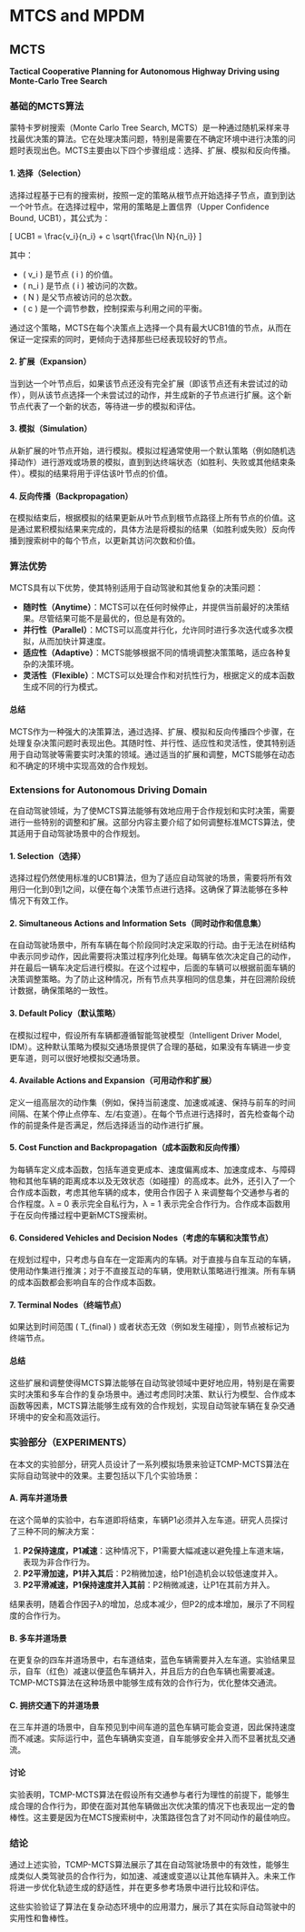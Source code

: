 # MTCS and MPDM
## MCTS
**Tactical Cooperative Planning for Autonomous Highway Driving using Monte-Carlo Tree Search**

### 基础的MCTS算法

蒙特卡罗树搜索（Monte Carlo Tree Search, MCTS）是一种通过随机采样来寻找最优决策的算法。它在处理决策问题，特别是需要在不确定环境中进行决策的问题时表现出色。MCTS主要由以下四个步骤组成：选择、扩展、模拟和反向传播。

#### 1. 选择（Selection）

选择过程基于已有的搜索树，按照一定的策略从根节点开始选择子节点，直到到达一个叶节点。在选择过程中，常用的策略是上置信界（Upper Confidence Bound, UCB1），其公式为：

\[ UCB1 = \frac{v_i}{n_i} + c \sqrt{\frac{\ln N}{n_i}} \]

其中：
- \( v_i \) 是节点 \( i \) 的价值。
- \( n_i \) 是节点 \( i \) 被访问的次数。
- \( N \) 是父节点被访问的总次数。
- \( c \) 是一个调节参数，控制探索与利用之间的平衡。

通过这个策略，MCTS在每个决策点上选择一个具有最大UCB1值的节点，从而在保证一定探索的同时，更倾向于选择那些已经表现较好的节点。

#### 2. 扩展（Expansion）

当到达一个叶节点后，如果该节点还没有完全扩展（即该节点还有未尝试过的动作），则从该节点选择一个未尝试过的动作，并生成新的子节点进行扩展。这个新节点代表了一个新的状态，等待进一步的模拟和评估。

#### 3. 模拟（Simulation）

从新扩展的叶节点开始，进行模拟。模拟过程通常使用一个默认策略（例如随机选择动作）进行游戏或场景的模拟，直到到达终端状态（如胜利、失败或其他结束条件）。模拟的结果将用于评估该叶节点的价值。

#### 4. 反向传播（Backpropagation）

在模拟结束后，根据模拟的结果更新从叶节点到根节点路径上所有节点的价值。这是通过累积模拟结果来完成的，具体方法是将模拟的结果（如胜利或失败）反向传播到搜索树中的每个节点，以更新其访问次数和价值。

### 算法优势

MCTS具有以下优势，使其特别适用于自动驾驶和其他复杂的决策问题：

- **随时性（Anytime）**：MCTS可以在任何时候停止，并提供当前最好的决策结果。尽管结果可能不是最优的，但总是有效的。
- **并行性（Parallel）**：MCTS可以高度并行化，允许同时进行多次迭代或多次模拟，从而加快计算速度。
- **适应性（Adaptive）**：MCTS能够根据不同的情境调整决策策略，适应各种复杂的决策环境。
- **灵活性（Flexible）**：MCTS可以处理合作和对抗性行为，根据定义的成本函数生成不同的行为模式。

#### 总结

MCTS作为一种强大的决策算法，通过选择、扩展、模拟和反向传播四个步骤，在处理复杂决策问题时表现出色。其随时性、并行性、适应性和灵活性，使其特别适用于自动驾驶等需要实时决策的领域。通过适当的扩展和调整，MCTS能够在动态和不确定的环境中实现高效的合作规划。

### Extensions for Autonomous Driving Domain

在自动驾驶领域，为了使MCTS算法能够有效地应用于合作规划和实时决策，需要进行一些特别的调整和扩展。这部分内容主要介绍了如何调整标准MCTS算法，使其适用于自动驾驶场景中的合作规划。

#### 1. Selection（选择）

选择过程仍然使用标准的UCB1算法，但为了适应自动驾驶的场景，需要将所有效用归一化到0到1之间，以便在每个决策节点进行选择。这确保了算法能够在多种情况下有效工作。

#### 2. Simultaneous Actions and Information Sets（同时动作和信息集）

在自动驾驶场景中，所有车辆在每个阶段同时决定采取的行动。由于无法在树结构中表示同步动作，因此需要将决策过程序列化处理。每辆车依次决定自己的动作，并在最后一辆车决定后进行模拟。在这个过程中，后面的车辆可以根据前面车辆的决策调整策略。为了防止这种情况，所有节点共享相同的信息集，并在回溯阶段统计数据，确保策略的一致性。

#### 3. Default Policy（默认策略）

在模拟过程中，假设所有车辆都遵循智能驾驶模型（Intelligent Driver Model, IDM）。这种默认策略为模拟交通场景提供了合理的基础，如果没有车辆进一步变更车道，则可以很好地模拟交通场景。

#### 4. Available Actions and Expansion（可用动作和扩展）

定义一组高层次的动作集（例如，保持当前速度、加速或减速、保持与前车的时间间隔、在某个停止点停车、左/右变道）。在每个节点进行选择时，首先检查每个动作的前提条件是否满足，然后选择适当的动作进行扩展。

#### 5. Cost Function and Backpropagation（成本函数和反向传播）

为每辆车定义成本函数，包括车道变更成本、速度偏离成本、加速度成本、与障碍物和其他车辆的距离成本以及无效状态（如碰撞）的高成本。此外，还引入了一个合作成本函数，考虑其他车辆的成本，使用合作因子 λ 来调整每个交通参与者的合作程度。λ = 0 表示完全自私行为，λ = 1 表示完全合作行为。合作成本函数用于在反向传播过程中更新MCTS搜索树。

#### 6. Considered Vehicles and Decision Nodes（考虑的车辆和决策节点）

在规划过程中，只考虑与自车在一定距离内的车辆。对于直接与自车互动的车辆，使用动作集进行推演；对于不直接互动的车辆，使用默认策略进行推演。所有车辆的成本函数都会影响自车的合作成本函数。

#### 7. Terminal Nodes（终端节点）

如果达到时间范围 \( T_{final} \) 或者状态无效（例如发生碰撞），则节点被标记为终端节点。

#### 总结

这些扩展和调整使得MCTS算法能够在自动驾驶领域中更好地应用，特别是在需要实时决策和多车合作的复杂场景中。通过考虑同时决策、默认行为模型、合作成本函数等因素，MCTS算法能够生成有效的合作规划，实现自动驾驶车辆在复杂交通环境中的安全和高效运行。

### 实验部分（EXPERIMENTS）

在本文的实验部分，研究人员设计了一系列模拟场景来验证TCMP-MCTS算法在实际自动驾驶中的效果。主要包括以下几个实验场景：

#### A. 两车并道场景

在这个简单的实验中，右车道即将结束，车辆P1必须并入左车道。研究人员探讨了三种不同的解决方案：
1. **P2保持速度，P1减速**：这种情况下，P1需要大幅减速以避免撞上车道末端，表现为非合作行为。
2. **P2平滑加速，P1并入其后**：P2稍微加速，给P1创造机会以较低速度并入。
3. **P2平滑减速，P1保持速度并入其前**：P2稍微减速，让P1在其前方并入。

结果表明，随着合作因子λ的增加，总成本减少，但P2的成本增加，展示了不同程度的合作行为。

#### B. 多车并道场景

在更复杂的四车并道场景中，右车道结束，蓝色车辆需要并入左车道。实验结果显示，自车（红色）减速以便蓝色车辆并入，并且后方的白色车辆也需要减速。TCMP-MCTS算法在这种场景中能够生成有效的合作行为，优化整体交通流。

#### C. 拥挤交通下的并道场景

在三车并道的场景中，自车预见到中间车道的蓝色车辆可能会变道，因此保持速度而不减速。实际运行中，蓝色车辆确实变道，自车能够安全并入而不显著扰乱交通流。

#### 讨论

实验表明，TCMP-MCTS算法在假设所有交通参与者行为理性的前提下，能够生成合理的合作行为，即使在面对其他车辆做出次优决策的情况下也表现出一定的鲁棒性。这主要是因为在MCTS搜索树中，决策路径包含了对不同动作的最佳响应。

### 结论

通过上述实验，TCMP-MCTS算法展示了其在自动驾驶场景中的有效性，能够生成类似人类驾驶员的合作行为，如加速、减速或变道以让其他车辆并入。未来工作将进一步优化轨迹生成的舒适性，并在更多参考场景中进行比较和评估。

这些实验验证了算法在复杂动态环境中的应用潜力，展示了其在实际自动驾驶中的实用性和鲁棒性。

